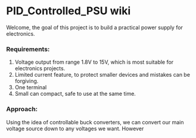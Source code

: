 # **PID_Controlled_PSU wiki**
Welcome, the goal of this project is to build a practical power supply for electronics.
### Requirements:
1. Voltage output from range 1.8V to 15V, which is most suitable for electronics projects.
2. Limited current feature, to protect smaller devices and mistakes can be forgiving.
3. One terminal
4. Small can compact, safe to use at the same time.

### Approach:
Using the idea of controllable buck converters, we can convert our main voltage source down to any voltages we want.
However
